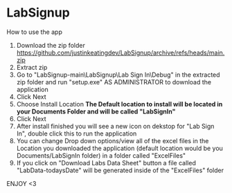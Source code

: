 # LabSignup

How to use the app

1. Download the zip folder https://github.com/justinkeatingdev/LabSignup/archive/refs/heads/main.zip
2. Extract zip 
3. Go to "LabSignup-main\LabSignup\Lab Sign In\Debug" in the extracted zip folder and run "setup.exe" AS ADMINISTRATOR to download the application 
4. Click Next
5. Choose Install Location **The Default location to install will be located in your Documents Folder and will be called "LabSignIn"**
6. Click Next
7. After install finished you will see a new icon on dekstop for "Lab Sign In", double click this to run the application
8. You can change Drop down options/view all of the excel files in the Location you downloaded the application (default location would be you Documents/LabSignIn folder) in a folder called "ExcelFiles"
9. If you click on "Download Labs Data Sheet" button a file called "LabData-todaysDate" will be generated inside of the "ExcelFiles" folder

ENJOY <3
